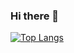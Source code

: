 ### Hi there 👋

<!--
**Zachh7/Zachh7** is a ✨ _special_ ✨ repository because its `README.md` (this file) appears on your GitHub profile.

Here are some ideas to get you started:

- 🔭 I’m currently working on ...
- 🌱 I’m currently learning ...
- 👯 I’m looking to collaborate on ...
- 🤔 I’m looking for help with ...
- 💬 Ask me about ...
- 📫 How to reach me: ...
- 😄 Pronouns: ...
- ⚡ Fun fact: ...
--Stats
--[![Anurag's GitHub stats](https://github-readme-stats.vercel.app/api?username=Zachh7)](https://github.com/anuraghazra/github-readme-stats)
-->
[![Top Langs](https://github-readme-stats.vercel.app/api/top-langs/?username=Zachh7)](https://github.com/anuraghazra/github-readme-stats)
